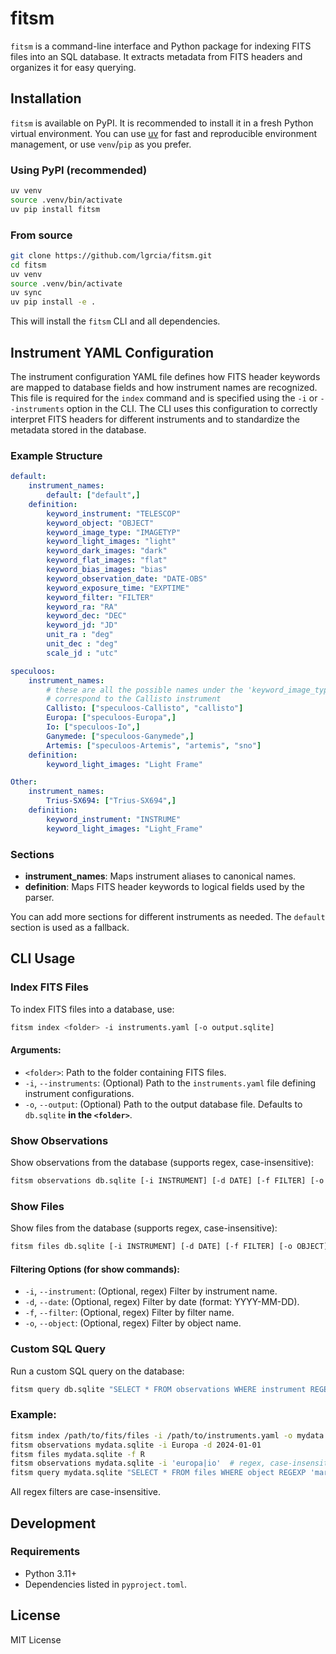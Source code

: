 # fitsm

`fitsm` is a command-line interface and Python package for indexing FITS files into an SQL database. It extracts metadata from FITS headers and organizes it for easy querying.

## Installation

`fitsm` is available on PyPI. It is recommended to install it in a fresh Python virtual environment. You can use [uv](https://github.com/astral-sh/uv) for fast and reproducible environment management, or use `venv`/`pip` as you prefer.

### Using PyPI (recommended)
```bash
uv venv
source .venv/bin/activate
uv pip install fitsm
```

### From source
```bash
git clone https://github.com/lgrcia/fitsm.git
cd fitsm
uv venv
source .venv/bin/activate
uv sync
uv pip install -e .
```

This will install the `fitsm` CLI and all dependencies.

## Instrument YAML Configuration

The instrument configuration YAML file defines how FITS header keywords are mapped to database fields and how instrument names are recognized. This file is required for the `index` command and is specified using the `-i` or `--instruments` option in the CLI. The CLI uses this configuration to correctly interpret FITS headers for different instruments and to standardize the metadata stored in the database.

### Example Structure
```yaml
default:
    instrument_names:
        default: ["default",]
    definition:
        keyword_instrument: "TELESCOP"
        keyword_object: "OBJECT"
        keyword_image_type: "IMAGETYP"
        keyword_light_images: "light"
        keyword_dark_images: "dark"
        keyword_flat_images: "flat"
        keyword_bias_images: "bias"
        keyword_observation_date: "DATE-OBS"
        keyword_exposure_time: "EXPTIME"
        keyword_filter: "FILTER"
        keyword_ra: "RA"
        keyword_dec: "DEC"
        keyword_jd: "JD"
        unit_ra : "deg"
        unit_dec : "deg"
        scale_jd : "utc"

speculoos:
    instrument_names:
        # these are all the possible names under the 'keyword_image_type' that
        # correspond to the Callisto instrument
        Callisto: ["speculoos-Callisto", "callisto"]
        Europa: ["speculoos-Europa",]
        Io: ["speculoos-Io",]
        Ganymede: ["speculoos-Ganymede",]
        Artemis: ["speculoos-Artemis", "artemis", "sno"]
    definition:
        keyword_light_images: "Light Frame"

Other:
    instrument_names:
        Trius-SX694: ["Trius-SX694",]
    definition:
        keyword_instrument: "INSTRUME"
        keyword_light_images: "Light_Frame"
```

### Sections
- **instrument_names**: Maps instrument aliases to canonical names.
- **definition**: Maps FITS header keywords to logical fields used by the parser.

You can add more sections for different instruments as needed. The `default` section is used as a fallback.

## CLI Usage

### Index FITS Files
To index FITS files into a database, use:
```bash
fitsm index <folder> -i instruments.yaml [-o output.sqlite]
```

#### Arguments:
- `<folder>`: Path to the folder containing FITS files.
- `-i`, `--instruments`: (Optional) Path to the `instruments.yaml` file defining instrument configurations.
- `-o`, `--output`: (Optional) Path to the output database file. Defaults to `db.sqlite` **in the `<folder>`**.

### Show Observations
Show observations from the database (supports regex, case-insensitive):
```bash
fitsm observations db.sqlite [-i INSTRUMENT] [-d DATE] [-f FILTER] [-o OBJECT]
```
### Show Files
Show files from the database (supports regex, case-insensitive):
```bash
fitsm files db.sqlite [-i INSTRUMENT] [-d DATE] [-f FILTER] [-o OBJECT]
```

#### Filtering Options (for show commands):
- `-i`, `--instrument`: (Optional, regex) Filter by instrument name.
- `-d`, `--date`: (Optional, regex) Filter by date (format: YYYY-MM-DD).
- `-f`, `--filter`: (Optional, regex) Filter by filter name.
- `-o`, `--object`: (Optional, regex) Filter by object name.

### Custom SQL Query
Run a custom SQL query on the database:
```bash
fitsm query db.sqlite "SELECT * FROM observations WHERE instrument REGEXP 'europa|io'"
```

### Example:
```bash
fitsm index /path/to/fits/files -i /path/to/instruments.yaml -o mydata.sqlite
fitsm observations mydata.sqlite -i Europa -d 2024-01-01
fitsm files mydata.sqlite -f R
fitsm observations mydata.sqlite -i 'europa|io'  # regex, case-insensitive
fitsm query mydata.sqlite "SELECT * FROM files WHERE object REGEXP 'mars|jupiter'"
```

All regex filters are case-insensitive.

## Development
### Requirements
- Python 3.11+
- Dependencies listed in `pyproject.toml`.

## License
MIT License

